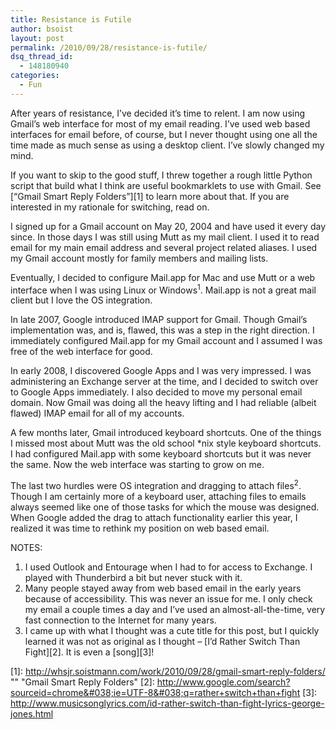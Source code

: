 ```yaml
---
title: Resistance is Futile
author: bsoist
layout: post
permalink: /2010/09/28/resistance-is-futile/
dsq_thread_id:
  - 148180940
categories:
  - Fun
---
```

After years of resistance, I&#8217;ve decided it&#8217;s time to relent. I am now using Gmail&#8217;s web interface for most of my email reading. I&#8217;ve used web based interfaces for email before, of course, but I never thought using one all the time made as much sense as using a desktop client. I&#8217;ve slowly changed my mind.

If you want to skip to the good stuff, I threw together a rough little Python script that build what I think are useful bookmarklets to use with Gmail. See [&#8220;Gmail Smart Reply Folders&#8221;][1] to learn more about that. If you are interested in my rationale for switching, read on.

I signed up for a Gmail account on May 20, 2004 and have used it every day since. In those days I was still using Mutt as my mail client. I used it to read email for my main email address and several project related aliases. I used my Gmail account mostly for family members and mailing lists.

Eventually, I decided to configure Mail.app for Mac and use Mutt or a web interface when I was using Linux or Windows<sup>1</sup>. Mail.app is not a great mail client but I love the OS integration.

In late 2007, Google introduced IMAP support for Gmail. Though Gmail&#8217;s implementation was, and is, flawed, this was a step in the right direction. I immediately configured Mail.app for my Gmail account and I assumed I was free of the web interface for good.

In early 2008, I discovered Google Apps and I was very impressed. I was administering an Exchange server at the time, and I decided to switch over to Google Apps immediately. I also decided to move my personal email domain. Now Gmail was doing all the heavy lifting and I had reliable (albeit flawed) IMAP email for all of my accounts.

A few months later, Gmail introduced keyboard shortcuts. One of the things I missed most about Mutt was the old school *nix style keyboard shortcuts. I had configured Mail.app with some keyboard shortcuts but it was never the same. Now the web interface was starting to grow on me. 

The last two hurdles were OS integration and dragging to attach files<sup>2</sup>. Though I am certainly more of a keyboard user, attaching files to emails always seemed like one of those tasks for which the mouse was designed. When Google added the drag to attach functionality earlier this year, I realized it was time to rethink my position on web based email. 

NOTES:

  1. I used Outlook and Entourage when I had to for access to Exchange. I played with Thunderbird a bit but never stuck with it.
  2. Many people stayed away from web based email in the early years because of accessibility. This was never an issue for me. I only check my email a couple times a day and I&#8217;ve used an almost-all-the-time, very fast connection to the Internet for many years.
  3. I came up with what I thought was a cute title for this post, but I quickly learned it was not as original as I thought &#8211; [I&#8217;d Rather Switch Than Fight][2]. It is even a [song][3]! </ol>

 [1]: http://whsjr.soistmann.com/work/2010/09/28/gmail-smart-reply-folders/ "" "Gmail Smart Reply Folders"
 [2]: http://www.google.com/search?sourceid=chrome&#038;ie=UTF-8&#038;q=rather+switch+than+fight
 [3]: http://www.musicsonglyrics.com/id-rather-switch-than-fight-lyrics-george-jones.html